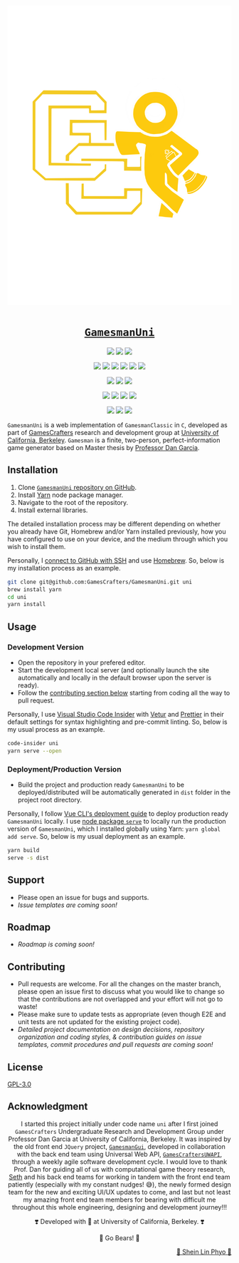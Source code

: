<!-- ####################################################################### -->
<!-- logo -->

<p align="center">
    <a alt="GamesCrafters logo" href="https://github.com/GamesCrafters" rel="noreferrer" target="_blank">
        <img src="src/assets/LApp.png?sanitize=true"></a>
</p>

<!-- ####################################################################### -->
<!-- title -->

<h1 align="center">
    <a href="https://github.com/GamesCrafters/GamesmanUni" rel="noreferrer" target="_blank">
        <code>GamesmanUni</code></a>
</h1>

<!-- ####################################################################### -->
<!-- shield -->

<p align="center">
    <a alt="GitHub watchers" href="https://github.com/GamesCrafters/GamesmanUni/watchers" rel="noreferrer" target="_blank">
        <img src="https://img.shields.io/github/watchers/GamesCrafters/GamesmanUni?style=social"></a>
    <a alt="GitHub stars" href="https://github.com/GamesCrafters/GamesmanUni/stargazers" rel="noreferrer" target="_blank">
        <img src="https://img.shields.io/github/stars/GamesCrafters/GamesmanUni?style=social"></a>
    <a alt="GitHub forks" href="https://github.com/GamesCrafters/GamesmanUni/network/members" rel="noreferrer" target="_blank">
        <img src="https://img.shields.io/github/forks/GamesCrafters/GamesmanUni?style=social"></a>
</p>

<p align="center">
    <a alt="GitHub search hit counter" href="https://github.com/GamesCrafters/GamesmanUni" rel="noreferrer" target="_blank">
        <img src="https://img.shields.io/github/search/GamesCrafters/GamesmanUni/GamesCrafters?label=GitHub%20search%20hit%20count"></a>
    <a alt="GitHub language count" href="https://github.com/GamesCrafters/GamesmanUni" rel="noreferrer" target="_blank">
        <img src="https://img.shields.io/github/languages/count/GamesCrafters/GamesmanUni"></a>
    <a alt="GitHub top language" href="https://github.com/GamesCrafters/GamesmanUni" rel="noreferrer" target="_blank">
        <img src="https://img.shields.io/github/languages/top/GamesCrafters/GamesmanUni"></a>
    <a alt="W3C Validation" href="https://validator.nu/?doc=https%3A%2F%2Fnyc.cs.berkeley.edu%2Funi%2F&laxtype=yes&showimagereport=yes&showsource=yes&showoutline=yes" rel="noreferrer" target="_blank">
        <img src="https://img.shields.io/w3c-validation/default?targetUrl=https%3A%2F%2Fnyc.cs.berkeley.edu%2Funi%2F"></a>
    <a alt="GitHub code size in bytes" href="https://github.com/GamesCrafters/GamesmanUni" rel="noreferrer" target="_blank">
        <img src="https://img.shields.io/github/languages/code-size/GamesCrafters/GamesmanUni"></a>
    <a alt="GitHub repo size" href="https://github.com/GamesCrafters/GamesmanUni" rel="noreferrer" target="_blank">
        <img src="https://img.shields.io/github/repo-size/GamesCrafters/GamesmanUni"></a>
</p>

<p align="center">
    <a alt="GitHub commit activity" href="https://github.com/GamesCrafters/GamesmanUni/commits/master" rel="noreferrer" target="_blank">
        <img src="https://img.shields.io/github/commit-activity/y/GamesCrafters/GamesmanUni"></a>
    <a alt="GitHub last commit" href="https://github.com/GamesCrafters/GamesmanUni/commits/master" rel="noreferrer" target="_blank">
        <img src="https://img.shields.io/github/last-commit/GamesCrafters/GamesmanUni"></a>
    <a alt="GitHub contributors" href="https://github.com/GamesCrafters/GamesmanUni/graphs/contributors" rel="noreferrer" target="_blank">
        <img src="https://img.shields.io/github/contributors/GamesCrafters/GamesmanUni"></a>
</p>

<p align="center">
    <a alt="GitHub issues" href="https://github.com/GamesCrafters/GamesmanUni/issues" rel="noreferrer" target="_blank">
        <img src="https://img.shields.io/github/issues-raw/GamesCrafters/GamesmanUni"></a>
    <a alt="Github closed issues" href="https://github.com/GamesCrafters/GamesmanUni/issues?q=is%3Aissue+is%3Aclosed" rel="noreferrer" target="_blank">
        <img src="https://img.shields.io/github/issues-closed-raw/GamesCrafters/GamesmanUni"></a>
    <a alt="GitHub pull requests" href="https://github.com/GamesCrafters/GamesmanUni/pulls" rel="noreferrer" target="_blank">
        <img src="https://img.shields.io/github/issues-pr-raw/GamesCrafters/GamesmanUni"></a>
    <a alt="GitHub closed pull requests" href="https://github.com/GamesCrafters/GamesmanUni/pulls?q=is%3Apr+is%3Aclosed" rel="noreferrer" target="_blank">
        <img src="https://img.shields.io/github/issues-pr-closed-raw/GamesCrafters/GamesmanUni"></a>
</p>

<p align="center">
    <a alt="GitHub package.json version" href="https://github.com/GamesCrafters/GamesmanUni/blob/master/package.json" rel="noreferrer" target="_blank">
        <img src="https://img.shields.io/github/package-json/v/GamesCrafters/GamesmanUni"></a>
    <a alt="Website" href="https://nyc.cs.berkeley.edu/uni" rel="noreferrer" target="_blank">
        <img src="https://img.shields.io/website?label=GamesmanUni%20website%20status&url=https%3A%2F%2Fnyc.cs.berkeley.edu%2Funi"></a>
    <a alt="License" href="https://github.com/GamesCrafters/GamesmanUni/blob/master/LICENSE" rel="noreferrer" target="_blank">
        <img src="https://img.shields.io/badge/License-GPLv3-blue.svg"></a>
</p>

<!-- ####################################################################### -->
<!-- about -->

`GamesmanUni` is a web implementation of `GamesmanClassic` in `C`, developed as part of [GamesCrafters](http://gamescrafters.berkeley.edu/) research and development group at [University of California, Berkeley](https://www.berkeley.edu/). `Gamesman` is a finite, two-person, perfect-information game generator based on Master thesis by [Professor Dan Garcia](https://people.eecs.berkeley.edu/~ddgarcia/).

<!-- ####################################################################### -->
<!-- installation -->

## Installation

1. Clone [`GamesmanUni` repository on GitHub](https://github.com/GamesCrafters/GamesmanUni).
2. Install [Yarn](https://yarnpkg.com/) node package manager.
3. Navigate to the root of the repository.
4. Install external libraries.

The detailed installation process may be different depending on whether you already have Git, Homebrew and/or Yarn installed previously, how you have configured to use on your device, and the medium through which you wish to install them.

Personally, I [connect to GitHub with SSH](https://help.github.com/en/github/authenticating-to-github/connecting-to-github-with-ssh) and use [Homebrew](https://brew.sh/). So, below is my installation process as an example.

```zsh
git clone git@github.com:GamesCrafters/GamesmanUni.git uni
brew install yarn
cd uni
yarn install
```

<!-- ####################################################################### -->
<!-- usage -->

## Usage

### Development Version

- Open the repository in your prefered editor.
- Start the development local server (and optionally launch the site automatically and locally in the default browser upon the server is ready).
- Follow the [contributing section below](#Contributing) starting from coding all the way to pull request.

Personally, I use [Visual Studio Code Insider](https://code.visualstudio.com/insiders/) with [Vetur](https://marketplace.visualstudio.com/items?itemName=octref.vetur) and [Prettier](https://marketplace.visualstudio.com/items?itemName=esbenp.prettier-vscode) in their default settings for syntax highlighting and pre-commit linting. So, below is my usual process as an example.

```zsh
code-insider uni
yarn serve --open
```

### Deployment/Production Version

- Build the project and production ready `GamesmanUni` to be deployed/distributed will be automatically generated in `dist` folder in the project root directory.

Personally, I follow [Vue CLI's deployment guide](https://cli.vuejs.org/guide/deployment.html) to deploy production ready `GamesmanUni` locally. I use [node package `serve`](https://www.npmjs.com/package/serve) to locally run the production version of `GamesmanUni`, which I installed globally using Yarn: `yarn global add serve`. So, below is my usual deployment as an example.

```zsh
yarn build
serve -s dist
```

<!-- ####################################################################### -->
<!-- support -->

## Support

- Please open an issue for bugs and supports.
- _Issue templates are coming soon!_

<!-- ####################################################################### -->
<!-- roadmap -->

## Roadmap

- _Roadmap is coming soon!_

<!-- ####################################################################### -->
<!-- contributing -->

## Contributing

- Pull requests are welcome. For all the changes on the master branch, please open an issue first to discuss what you would like to change so that the contributions are not overlapped and your effort will not go to waste!
- Please make sure to update tests as appropriate (even though E2E and unit tests are not updated for the existing project code).
- _Detailed project documentation on design decisions, repository organization and coding styles, & contribution guides on issue templates, commit procedures and pull requests are coming soon!_

<!-- ####################################################################### -->
<!-- license -->

## License
[GPL-3.0](https://github.com/GamesCrafters/GamesmanUni/blob/master/LICENSE)

<!-- ####################################################################### -->
<!-- acknowledgement -->

## Acknowledgment

<div>
    <p align="center">I started this project initially under code name <code>uni</code> after I first joined <code>GamesCrafters</code> Undergraduate Research and Development Group under Professor Dan Garcia at University of California, Berkeley. It was inspired by the old front end <code>JQuery</code> project, <a href="https://github.com/GamesCrafters/GamesmanGui" rel="noreferrer" target="_blank"><code>GamesmanGui</code></a>, developed in collaboration with the back end team using Universal Web API, <a href="https://github.com/GamesCrafters/GamesCraftersUWAPI" rel="noreferrer" target="_blank"><code>GamesCraftersUWAPI</code></a>, through a weekly agile software development cycle. I would love to thank Prof. Dan for guiding all of us with computational game theory research, <a href="https://github.com/sethlu" rel="noreferrer" target="_blank">Seth</a> and his back end teams for working in tandem with the front end team patiently (especially with my constant nudges! 😅), the newly formed design team for the new and exciting UI/UX updates to come, and last but not least my amazing front end team members for bearing with difficult me throughout this whole engineering, designing and development journey!!!</p>
    <p align="center">❣️ Developed with 💙 at University of California, Berkeley. ❣️</p>
    <p align="center">🐻 Go Bears! 🐻</p>
    <p align="right"><a href="https://github.com/Penguinlay" rel="noreferrer" target="_blank">🐼 Shein Lin Phyo 🐧</a></p>
</div>

<!-- ####################################################################### -->

